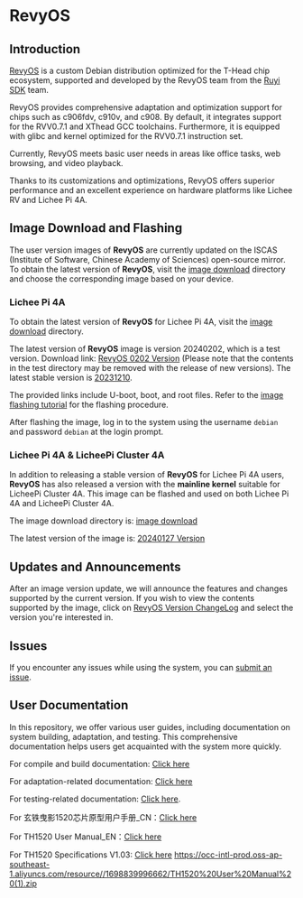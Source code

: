 # RevyOS

## Introduction

[RevyOS](https://github.com/revyos)  is a custom Debian distribution optimized for the T-Head chip ecosystem, supported and developed by the RevyOS team from the [Ruyi SDK](https://github.com/ruyisdk) team.

RevyOS provides comprehensive adaptation and optimization support for chips such as c906fdv, c910v, and c908. By default, it integrates support for the RVV0.7.1 and XThead GCC toolchains. Furthermore, it is equipped with glibc and kernel optimized for the RVV0.7.1 instruction set.

Currently, RevyOS meets basic user needs in areas like office tasks, web browsing, and video playback.

Thanks to its customizations and optimizations, RevyOS offers superior performance and an excellent experience on hardware platforms like Lichee RV and Lichee Pi 4A.

## Image Download and Flashing

The user version images of __RevyOS__ are currently updated on the ISCAS (Institute of Software, Chinese Academy of Sciences) open-source mirror. To obtain the latest version of __RevyOS__, visit the [image download](https://mirror.iscas.ac.cn/revyos/extra/images/) directory and choose the corresponding image based on your device.

### Lichee Pi 4A

To obtain the latest version of __RevyOS__ for Lichee Pi 4A, visit the [image download](https://mirror.iscas.ac.cn/revyos/extra/images/lpi4a/) directory.

The latest version of __RevyOS__ image is version 20240202, which is a test version. Download link: [RevyOS 0202 Version](https://mirror.iscas.ac.cn/revyos/extra/images/lpi4a/test/20240202/) (Please note that the contents in the test directory may be removed with the release of new versions). The latest stable version is [20231210](https://mirror.iscas.ac.cn/revyos/extra/images/lpi4a/20231210/).

The provided links include U-boot, boot, and root files. Refer to the [image flashing tutorial](https://wiki.sipeed.com/hardware/en/lichee/th1520/lpi4a/4_burn_image.html#%E6%89%B9%E9%87%8F%E7%83%A7%E5%BD%95) for the flashing procedure.

After flashing the image, log in to the system using the username `debian` and password `debian` at the login prompt.

### Lichee Pi 4A & LicheePi Cluster 4A

In addition to releasing a stable version of __RevyOS__ for Lichee Pi 4A users, __RevyOS__ has also released a version with the __mainline kernel__ suitable for LicheePi Cluster 4A. This image can be flashed and used on both Lichee Pi 4A and LicheePi Cluster 4A.

The image download directory is: [image download](https://mirror.iscas.ac.cn/revyos/extra/images/lpi4amain/)

The latest version of the image is: [20240127 Version](https://mirror.iscas.ac.cn/revyos/extra/images/lpi4amain/20240127/)

## Updates and Announcements

After an image version update, we will announce the features and changes supported by the current version. If you wish to view the contents supported by the image, click on [RevyOS Version ChangeLog](https://github.com/ruyisdk/revyos/tree/main/Change%20Log) and select the version you're interested in.

## Issues

If you encounter any issues while using the system, you can [submit an issue](https://github.com/revyos/revyos/issues).

## User Documentation

In this repository, we offer various user guides, including documentation on system building, adaptation, and testing. This comprehensive documentation helps users get acquainted with the system more quickly.

For compile and build documentation: [Click here](https://github.com/ruyisdk/revyos/tree/main/Build)

For adaptation-related documentation: [Click here](https://github.com/ruyisdk/revyos/tree/main/Adaptation)

For testing-related documentation: [Click here](https://github.com/ruyisdk/revyos/tree/main/Test).

For 玄铁曳影1520芯片原型用户手册_CN：[Click here](https://occ-oss-prod.oss-cn-hangzhou.aliyuncs.com/resource//1697208997919/%E7%8E%84%E9%93%81%E6%9B%B3%E5%BD%B11520%E8%8A%AF%E7%89%87%E5%8E%9F%E5%9E%8B%E7%94%A8%E6%88%B7%E6%89%8B%E5%86%8C_CN.zip)

For TH1520 User Manual_EN：[Click here](https://occ-intl-prod.oss-ap-southeast-1.aliyuncs.com/resource//1698839996662/TH1520%20User%20Manual%20(1).zip)

For TH1520 Specifications V1.03: [Click here](https://occ-oss-prod.oss-cn-hangzhou.aliyuncs.com/resource/889768/1698042403122/%E6%9B%B3%E5%BD%B11520%E8%A7%84%E6%A0%BC%E4%B9%A6V1.03.pdf)
https://occ-intl-prod.oss-ap-southeast-1.aliyuncs.com/resource//1698839996662/TH1520%20User%20Manual%20(1).zip